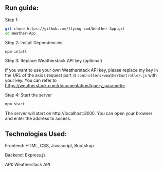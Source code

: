 ## Run guide:
Step 1:
```bash
git clone https://github.com/flying-cmd/Weather-App.git
cd Weather-App
```

Step 2: Install Dependencies
```bash
npm intall
```

Step 3: Replace Weatherstack API key (optional)

If you want to use your own Weatherstack API key, please replace my key in the URL of the axios request part in ```controllers/weatherController.js``` with your key. You can refer to https://weatherstack.com/documentation#query_parameter

Step 4: Start the server
```bash
npm start
```
The server will start on http://localhost:3000. You can open your browser and enter the address to access.


## Technologies Used:
Frontend: HTML, CSS, Javascript, Bootstrap

Backend: Express.js

API: Weatherstack API